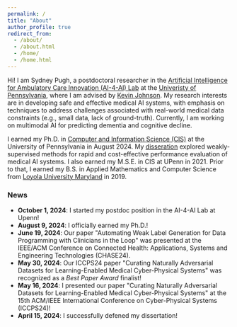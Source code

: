 ```yaml
---
permalink: /
title: "About"
author_profile: true
redirect_from: 
  - /about/
  - /about.html
  - /home/
  - /home.html
---
```


Hi! I am Sydney Pugh, a postdoctoral researcher in the [Artificial Intelligence for Ambulatory Care Innovation (AI-4-AI) Lab](https://www.med.upenn.edu/kbjohnsonlab/) at the [Univeristy of Pennsylvania](https://www.upenn.edu/), where I am advised by [Kevin Johnson](https://www.kevinbjohnsonmd.net/). My research interests are in developing safe and effective medical AI systems, with emphasis on techniques to address challenges associated with real-world medical data constraints (e.g., small data, lack of ground-truth). Currently, I am working on multimodal AI for predicting dementia and cognitive decline.

I earned my Ph.D. in [Computer and Information Science (CIS)](https://www.cis.upenn.edu/) at the University of Pennsylvania in August 2024. My [disseration](https://www.proquest.com/openview/d1142238baa72023e1668a6caf01e8a7/1?pq-origsite=gscholar&cbl=18750&diss=y) explored weakly-supervised methods for rapid and cost-effective performance evaluation of medical AI systems. I also earned my M.S.E. in CIS at UPenn in 2021. Prior to that, I earned my B.S. in Applied Mathematics and Computer Science from [Loyola University Maryland](https://www.loyola.edu/) in 2019.

### News
* **October 1, 2024**: I started my postdoc position in the AI-4-AI Lab at Upenn!
* **August 9, 2024**: I officially earned my Ph.D.!
* **June 19, 2024**: Our paper "Automating Weak Label Generation for Data Programming with Clinicians in the Loop" was presented at the IEEE/ACM Conference on Connected Health: Applications, Systems and Engineering Technologies (CHASE24).
* **May 30, 2024**: Our ICCPS24 paper "Curating Naturally Adversarial Datasets for Learning-Enabled Medical Cyber-Physical Systems" was recognized as a _Best Paper Award_ finalist!
* **May 16, 2024**: I presented our paper "Curating Naturally Adversarial Datasets for Learning-Enabled Medical Cyber-Physical Systems" at the 15th ACM/IEEE International Conference on Cyber-Physical Systems (ICCPS24)!
* **April 15, 2024**: I successfully defened my dissertation!
